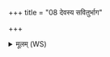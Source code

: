 +++
title = "08 देवस्य सवितुर्भाग"

+++
<details><summary>मूलम् (WS)</summary>

देवस्य सवितुर्भाग स्थ । अपां शुक्रं देवीरापो वर्चो अस्मासु धत्त।  
प्रजापतेर्वो धाम्ना ऽस्मै लोकाय सादये ॥ ८ ॥
</details>